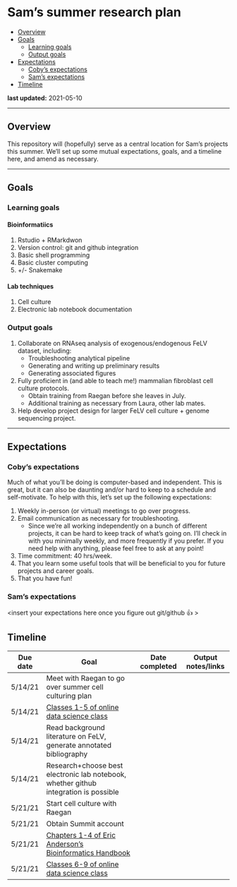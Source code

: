 Sam’s summer research plan
================

  - [Overview](#overview)
  - [Goals](#goals)
      - [Learning goals](#learning-goals)
      - [Output goals](#output-goals)
  - [Expectations](#expectations)
      - [Coby’s expectations](#cobys-expectations)
      - [Sam’s expectations](#sams-expectations)
  - [Timeline](#timeline)

**last updated:** 2021-05-10

-----

## Overview

This repository will (hopefully) serve as a central location for Sam’s
projects this summer. We’ll set up some mutual expectations, goals, and
a timeline here, and amend as necessary.

-----

## Goals

### Learning goals

#### Bioinformatiics

1.  Rstudio + RMarkdwon
2.  Version control: git and github integration
3.  Basic shell programming
4.  Basic cluster computing
5.  \+/- Snakemake

#### Lab techniques

1.  Cell culture
2.  Electronic lab notebook documentation

### Output goals

1.  Collaborate on RNAseq analysis of exogenous/endogenous FeLV dataset,
    including:
      - Troubleshooting analytical pipeline
      - Generating and writing up preliminary results
      - Generating associated figures
2.  Fully proficient in (and able to teach me\!) mammalian fibroblast
    cell culture protocols.
      - Obtain training from Raegan before she leaves in July.
      - Additional training as necessary from Laura, other lab mates.
3.  Help develop project design for larger FeLV cell culture + genome
    sequencing project.

-----

## Expectations

### Coby’s expectations

Much of what you’ll be doing is computer-based and independent. This is
great, but it can also be daunting and/or hard to keep to a schedule and
self-motivate. To help with this, let’s set up the following
expectations:

1.  Weekly in-person (or virtual) meetings to go over progress.
2.  Email communication as necessary for troubleshooting.
      - Since we’re all working independently on a bunch of different
        projects, it can be hard to keep track of what’s going on. I’ll
        check in with you minimally weekly, and more frequently if you
        prefer. If you need help with anything, please feel free to ask
        at any point\!
3.  Time commitment: 40 hrs/week.
4.  That you learn some useful tools that will be beneficial to you for
    future projects and career goals.
5.  That you have fun\!

### Sam’s expectations

\<insert your expectations here once you figure out git/github 👍 \>

## Timeline

| Due date | Goal                                                                                                                                                        | Date completed | Output notes/links |
| -------- | ----------------------------------------------------------------------------------------------------------------------------------------------------------- | -------------- | ------------------ |
| 5/14/21  | Meet with Raegan to go over summer cell culturing plan                                                                                                      |                |                    |
| 5/14/21  | [Classes 1-5 of online data science class](%22https://nt246.github.io/NTRES6940-data-science/syllabus.html%22)                                              |                |                    |
| 5/14/21  | Read background literature on FeLV, generate annotated bibliography                                                                                         |                |                    |
| 5/14/21  | Research+choose best electronic lab notebook, whether github integration is possible                                                                        |                |                    |
| 5/21/21  | Start cell culture with Raegan                                                                                                                              |                |                    |
| 5/21/21  | Obtain Summit account                                                                                                                                       |                |                    |
| 5/21/21  | [Chapters 1-4 of Eric Anderson’s Bioinformatics Handbook](%22https://eriqande.github.io/eca-bioinf-handbook/essential-unixlinux-terminal-knowledge.html%22) |                |                    |
| 5/21/21  | [Classes 6-9 of online data science class](%22https://nt246.github.io/NTRES6940-data-science/syllabus.html%22)                                              |                |                    |
